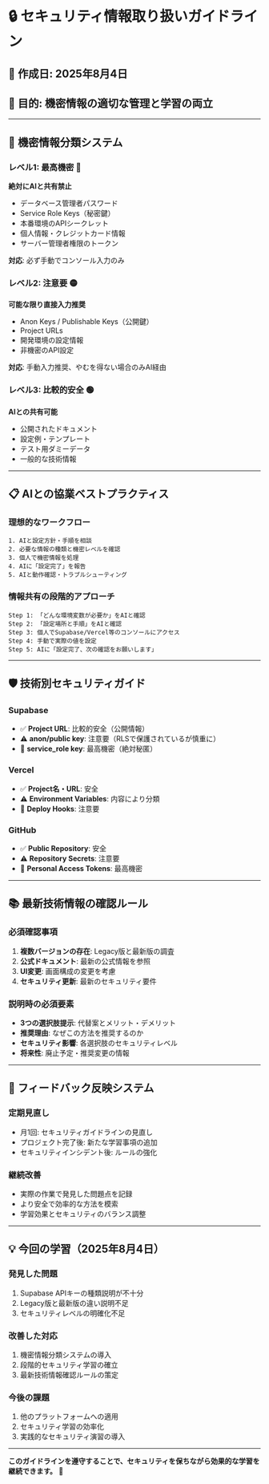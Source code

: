 # 🔒 セキュリティ情報取り扱いガイドライン

## 📅 作成日: 2025年8月4日
## 🎯 目的: 機密情報の適切な管理と学習の両立

---

## 🚨 **機密情報分類システム**

### **レベル1: 最高機密 🔴**
**絶対にAIと共有禁止**
- データベース管理者パスワード
- Service Role Keys（秘密鍵）
- 本番環境のAPIシークレット
- 個人情報・クレジットカード情報
- サーバー管理者権限のトークン

**対応**: 必ず手動でコンソール入力のみ

### **レベル2: 注意要 🟡**
**可能な限り直接入力推奨**
- Anon Keys / Publishable Keys（公開鍵）
- Project URLs
- 開発環境の設定情報
- 非機密のAPI設定

**対応**: 手動入力推奨、やむを得ない場合のみAI経由

### **レベル3: 比較的安全 🟢**
**AIとの共有可能**
- 公開されたドキュメント
- 設定例・テンプレート
- テスト用ダミーデータ
- 一般的な技術情報

---

## 📋 **AIとの協業ベストプラクティス**

### **理想的なワークフロー**
```
1. AIと設定方針・手順を相談
2. 必要な情報の種類と機密レベルを確認
3. 個人で機密情報を処理
4. AIに「設定完了」を報告
5. AIと動作確認・トラブルシューティング
```

### **情報共有の段階的アプローチ**
```
Step 1: 「どんな環境変数が必要か」をAIと確認
Step 2: 「設定場所と手順」をAIと確認
Step 3: 個人でSupabase/Vercel等のコンソールにアクセス
Step 4: 手動で実際の値を設定
Step 5: AIに「設定完了、次の確認をお願いします」
```

---

## 🛡️ **技術別セキュリティガイド**

### **Supabase**
- ✅ **Project URL**: 比較的安全（公開情報）
- ⚠️ **anon/public key**: 注意要（RLSで保護されているが慎重に）
- 🔴 **service_role key**: 最高機密（絶対秘匿）

### **Vercel**
- ✅ **Project名・URL**: 安全
- ⚠️ **Environment Variables**: 内容により分類
- 🔴 **Deploy Hooks**: 注意要

### **GitHub**
- ✅ **Public Repository**: 安全
- ⚠️ **Repository Secrets**: 注意要
- 🔴 **Personal Access Tokens**: 最高機密

---

## 📚 **最新技術情報の確認ルール**

### **必須確認事項**
1. **複数バージョンの存在**: Legacy版と最新版の調査
2. **公式ドキュメント**: 最新の公式情報を参照
3. **UI変更**: 画面構成の変更を考慮
4. **セキュリティ更新**: 最新のセキュリティ要件

### **説明時の必須要素**
- **3つの選択肢提示**: 代替案とメリット・デメリット
- **推奨理由**: なぜこの方法を推奨するのか
- **セキュリティ影響**: 各選択肢のセキュリティレベル
- **将来性**: 廃止予定・推奨変更の情報

---

## 🔄 **フィードバック反映システム**

### **定期見直し**
- 月1回: セキュリティガイドラインの見直し
- プロジェクト完了後: 新たな学習事項の追加
- セキュリティインシデント後: ルールの強化

### **継続改善**
- 実際の作業で発見した問題点を記録
- より安全で効率的な方法を模索
- 学習効果とセキュリティのバランス調整

---

## 💡 **今回の学習（2025年8月4日）**

### **発見した問題**
1. Supabase APIキーの種類説明が不十分
2. Legacy版と最新版の違い説明不足
3. セキュリティレベルの明確化不足

### **改善した対応**
1. 機密情報分類システムの導入
2. 段階的セキュリティ学習の確立
3. 最新技術情報確認ルールの策定

### **今後の課題**
1. 他のプラットフォームへの適用
2. セキュリティ学習の効率化
3. 実践的なセキュリティ演習の導入

---

**このガイドラインを遵守することで、セキュリティを保ちながら効果的な学習を継続できます。** 🚀
